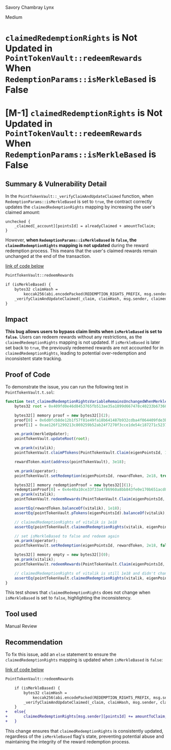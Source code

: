 Savory Chambray Lynx

Medium

# `claimedRedemptionRights` is Not Updated in `PointTokenVault::redeemRewards` When `RedemptionParams::isMerkleBased` is False

# [M-1] `claimedRedemptionRights` is Not Updated in `PointTokenVault::redeemRewards` When `RedemptionParams::isMerkleBased` is False

## Summary & Vulnerability Detail
In the `PointTokenVault::_verifyClaimAndUpdateClaimed` function, when `RedemptionParams::isMerkleBased` is set to `true`, the contract correctly updates the `claimedRedemptionRights` mapping by increasing the user's claimed amount:

```solidity
unchecked {
    _claimed[_account][pointsId] = alreadyClaimed + amountToClaim;
}
```

However, **when `RedemptionParams::isMerkleBased` is `false`, the `claimedRedemptionRights` mapping is not updated** during the reward redemption process. This means that the user's claimed rewards remain unchanged at the end of the transaction.

[link of code below](https://github.com/sherlock-audit/2024-07-sense-points-marketplace/blob/main/point-tokenization-vault/contracts/PointTokenVault.sol#L183)
```diff
PointTokenVault::redeemRewards

if (isMerkleBased) {
    bytes32 claimHash =
        keccak256(abi.encodePacked(REDEMPTION_RIGHTS_PREFIX, msg.sender, pointsId, _claim.totalClaimable));
    _verifyClaimAndUpdateClaimed(_claim, claimHash, msg.sender, claimedRedemptionRights);
}
```

## **Impact**
**This bug allows users to bypass claim limits when `isMerkleBased` is set to `false`.** Users can redeem rewards without any restrictions, as the `claimedRedemptionRights` mapping is not updated. If `isMerkleBased` is later set back to `true`, the previously redeemed rewards are not accounted for in `claimedRedemptionRights`, leading to potential over-redemption and inconsistent state tracking.

## Proof of Code
To demonstrate the issue, you can run the following test in `PointTokenVault.t.sol`:

```javascript
function test_claimedRedemptionRightsVariableRemainsUnchangedWhenMerkleBaseIsFalse() public {
    bytes32 root = 0x409fd0e46d8453765fb513ae35a1899d667478c40233b67360023c86927eb802;

    bytes32[] memory proof = new bytes32[](2);
    proof[0] = 0x6d0fcb8de12b1f57f81e49fa18b641487b932cdba4f064409fde3b05d3824ca2;
    proof[1] = 0xae126f1299213c869259b52ab24f7270f3cce1de54c187271c52373d8947c2fe;

    vm.prank(merkleUpdater);
    pointTokenVault.updateRoot(root);

    vm.prank(vitalik);
    pointTokenVault.claimPTokens(PointTokenVault.Claim(eigenPointsId, 1e18, 1e18, proof), vitalik, vitalik);

    rewardToken.mint(address(pointTokenVault), 3e18);

    vm.prank(operator);
    pointTokenVault.setRedemption(eigenPointsId, rewardToken, 2e18, true);

    bytes32[] memory redemptionProof = new bytes32[](1);
    redemptionProof[0] = 0x4e40a10ce33f33a4786960a8bb843fe0e170b651acd83da27abc97176c4bed3c;
    vm.prank(vitalik);
    pointTokenVault.redeemRewards(PointTokenVault.Claim(eigenPointsId, 2e18, 1e18, redemptionProof), vitalik);

    assertEq(rewardToken.balanceOf(vitalik), 1e18);
    assertEq(pointTokenVault.pTokens(eigenPointsId).balanceOf(vitalik), 5e17);

    // claimedRedemptionRights of vitalik is 1e18
    assertEq(pointTokenVault.claimedRedemptionRights(vitalik, eigenPointsId), 1e18);

    // set isMerkleBased to false and redeem again
    vm.prank(operator);
    pointTokenVault.setRedemption(eigenPointsId, rewardToken, 2e18, false);

    bytes32[] memory empty = new bytes32[](0);
    vm.prank(vitalik);
    pointTokenVault.redeemRewards(PointTokenVault.Claim(eigenPointsId, 2e18, 1e18, empty), vitalik);

    // claimedRedemptionRights of vitalik is still 1e18 and didn't changed.
    assertEq(pointTokenVault.claimedRedemptionRights(vitalik, eigenPointsId), 1e18);
}
```

This test shows that `claimedRedemptionRights` does not change when `isMerkleBased` is set to `false`, highlighting the inconsistency.

## Tool used
Manual Review

## Recommendation
To fix this issue, add an `else` statement to ensure the `claimedRedemptionRights` mapping is updated when `isMerkleBased` is `false`:

[link of code below](https://github.com/sherlock-audit/2024-07-sense-points-marketplace/blob/main/point-tokenization-vault/contracts/PointTokenVault.sol#L189)
```diff
PointTokenVault::redeemRewards

    if (isMerkleBased) {
        bytes32 claimHash =
            keccak256(abi.encodePacked(REDEMPTION_RIGHTS_PREFIX, msg.sender, pointsId, _claim.totalClaimable));
        _verifyClaimAndUpdateClaimed(_claim, claimHash, msg.sender, claimedRedemptionRights);
    }
+   else{
+       claimedRedemptionRights[msg.sender][pointsId] += amountToClaim;
+   }
```

This change ensures that `claimedRedemptionRights` is consistently updated, regardless of the `isMerkleBased` flag's state, preventing potential abuse and maintaining the integrity of the reward redemption process.
